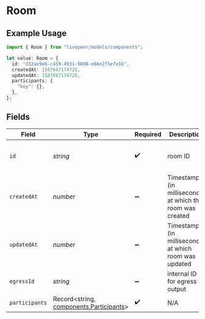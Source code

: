 # Room

## Example Usage

```typescript
import { Room } from "livepeer/models/components";

let value: Room = {
  id: "d32ae9e6-c459-4931-9898-e86e2f5e7e16",
  createdAt: 1587667174725,
  updatedAt: 1587667174725,
  participants: {
    "key": {},
  },
};
```

## Fields

| Field                                                                              | Type                                                                               | Required                                                                           | Description                                                                        | Example                                                                            |
| ---------------------------------------------------------------------------------- | ---------------------------------------------------------------------------------- | ---------------------------------------------------------------------------------- | ---------------------------------------------------------------------------------- | ---------------------------------------------------------------------------------- |
| `id`                                                                               | *string*                                                                           | :heavy_check_mark:                                                                 | room ID                                                                            | d32ae9e6-c459-4931-9898-e86e2f5e7e16                                               |
| `createdAt`                                                                        | *number*                                                                           | :heavy_minus_sign:                                                                 | Timestamp (in milliseconds) at which the room was created                          | 1587667174725                                                                      |
| `updatedAt`                                                                        | *number*                                                                           | :heavy_minus_sign:                                                                 | Timestamp (in milliseconds) at which room was updated                              | 1587667174725                                                                      |
| `egressId`                                                                         | *string*                                                                           | :heavy_minus_sign:                                                                 | internal ID for egress output                                                      |                                                                                    |
| `participants`                                                                     | Record<string, [components.Participants](../../models/components/participants.md)> | :heavy_check_mark:                                                                 | N/A                                                                                |                                                                                    |